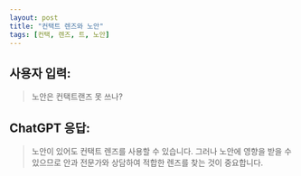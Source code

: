 ```yaml
---
layout: post
title: "컨택트 렌즈와 노안"
tags: [컨택, 렌즈, 트, 노안]
---
```


## 사용자 입력:
> 노안은 컨택트랜즈 못 쓰나?

## ChatGPT 응답:
> 노안이 있어도 컨택트 렌즈를 사용할 수 있습니다. 그러나 노안에 영향을 받을 수 있으므로 안과 전문가와 상담하여 적합한 렌즈를 찾는 것이 중요합니다.

